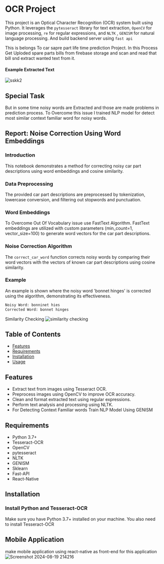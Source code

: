 # OCR Project

This project is an Optical Character Recognition (OCR) system built using Python. It leverages the `pytesseract` library for text extraction, `OpenCV` for image processing, `re` for regular expressions, and `NLTK` , `GENISM` for natural language processing. And build backend server using `fast api`

This is belongs To car sapre part life time prediction Project. In this Process Get Uploded spare parts bills from firebase storage and scan and read that bill snd extract wanted text from it.

#### Example Extracted Text
![sskk2](https://github.com/210352R/OCR---Project/assets/127854691/2764ab10-7023-487d-9527-9e3b99341ee5)

## Special Task
But in some time noisy words are Extracted and those are made problems in prediction process. To Overcome this issue I trained NLP model for detect most  similar context familiar word for noisy words.

## Report: Noise Correction Using Word Embeddings

### Introduction
This notebook demonstrates a method for correcting noisy car part descriptions using word embeddings and cosine similarity.

### Data Preprocessing
The provided car part descriptions are preprocessed by tokenization, lowercase conversion, and filtering out stopwords and punctuation.

### Word Embeddings
To Overcome Out Of Vocabulary issue use FastText Algorithm.
FastText embeddings are utilized with custom parameters (min_count=1, vector_size=100) to generate word vectors for the car part descriptions.

### Noise Correction Algorithm
The `correct_car_word` function corrects noisy words by comparing their word vectors with the vectors of known car part descriptions using cosine similarity.

### Example
An example is shown where the noisy word 'bonnet hinges' is corrected using the algorithm, demonstrating its effectiveness.

```python
Noisy Word: bonninet hies
Corrected Word: bonnet hinges
```
Similarity Checking 
![similarity checking](https://github.com/210352R/OCR---Project/assets/127854691/09586562-d0d5-4227-9662-d0025f3a28ba)


## Table of Contents

- [Features](#features)
- [Requirements](#requirements)
- [Installation](#installation)
- [Usage](#usage)


## Features

- Extract text from images using Tesseract OCR.
- Preprocess images using OpenCV to improve OCR accuracy.
- Clean and format extracted text using regular expressions.
- Perform text analysis and processing using NLTK.
- For Detecting Context Familiar words Train NLP Model Using GENISM

## Requirements

- Python 3.7+
- Tesseract-OCR
- OpenCV
- pytesseract
- NLTK
- GENISM
- Sklearn
- Fast-API
- React-Native


## Installation

### Install Python and Tesseract-OCR

Make sure you have Python 3.7+ installed on your machine. You also need to install Tesseract-OCR

## Mobile Application
make mobile application using react-native as front-end for this application
![Screenshot 2024-08-19 214216](https://github.com/user-attachments/assets/0f276ce8-8514-4fe9-a521-585de54e0c2a)

